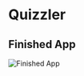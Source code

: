 # Quizzler

## Finished App
![Finished App](https://github.com/londonappbrewery/Images/blob/master/Quizzler.gif)
